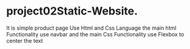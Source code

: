 # project02Static-Website. 
It is simple  product page  Use Html and Css Language the main html Functionality use navbar and the main Css Functionality use  Flexbox to center the text
